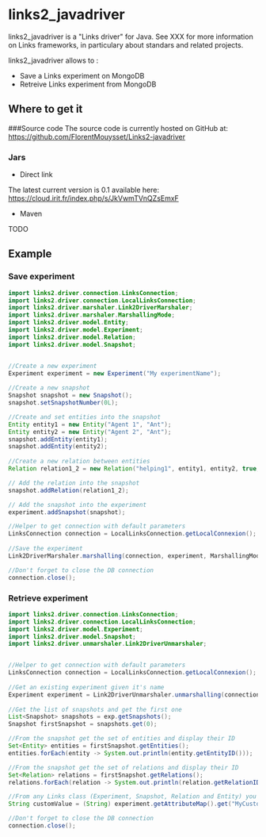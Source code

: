 # links2_javadriver

links2_javadriver is a "Links driver" for Java. See XXX for more information on Links frameworks, in particulary about standars and related projects.

links2_javadriver allows to :
*   Save a Links experiment on MongoDB
*   Retreive Links experiment from MongoDB 

## Where to get it
###Source code
The source code is currently hosted on GitHub at:
https://github.com/FlorentMouysset/Links2-javadriver

### Jars
*   Direct link

The latest current version is 0.1 available here:
https://cloud.irit.fr/index.php/s/JkVwmTVnQZsEmxF

*   Maven

TODO

## Example
### Save experiment
```java
import links2.driver.connection.LinksConnection;
import links2.driver.connection.LocalLinksConnection;
import links2.driver.marshaler.Link2DriverMarshaler;
import links2.driver.marshaler.MarshallingMode;
import links2.driver.model.Entity;
import links2.driver.model.Experiment;
import links2.driver.model.Relation;
import links2.driver.model.Snapshot;


//Create a new experiment
Experiment experiment = new Experiment("My experimentName");
        
//Create a new snapshot
Snapshot snapshot = new Snapshot();
snapshot.setSnapshotNumber(0L);

//Create and set entities into the snapshot
Entity entity1 = new Entity("Agent 1", "Ant");
Entity entity2 = new Entity("Agent 2", "Ant");
snapshot.addEntity(entity1);
snapshot.addEntity(entity2);
        
//Create a new relation between entities 
Relation relation1_2 = new Relation("helping1", entity1, entity2, true, "Help");

// Add the relation into the snapshot
snapshot.addRelation(relation1_2);

// Add the snapshot into the experiment
experiment.addSnapshot(snapshot);

//Helper to get connection with default parameters
LinksConnection connection = LocalLinksConnection.getLocalConnexion();
        
//Save the experiment 
Link2DriverMarshaler.marshalling(connection, experiment, MarshallingMode.OVERRIDE_EXP_IF_EXISTING);

//Don't forget to close the DB connection
connection.close();
```


### Retrieve experiment 
```java
import links2.driver.connection.LinksConnection;
import links2.driver.connection.LocalLinksConnection;
import links2.driver.model.Experiment;
import links2.driver.model.Snapshot;
import links2.driver.unmarshaler.Link2DriverUnmarshaler;


//Helper to get connection with default parameters
LinksConnection connection = LocalLinksConnection.getLocalConnexion();
        
//Get an existing experiment given it's name
Experiment experiment = Link2DriverUnmarshaler.unmarshalling(connection, "My experimentName");
        
//Get the list of snapshots and get the first one
List<Snapshot> snapshots = exp.getSnapshots();
Snapshot firstSnapshot = snapshots.get(0);

//From the snapshot get the set of entities and display their ID
Set<Entity> entities = firstSnapshot.getEntities();
entities.forEach(entity -> System.out.println(entity.getEntityID()));

//From the snapshot get the set of relations and display their ID
Set<Relation> relations = firstSnapshot.getRelations();
relations.forEach(relation -> System.out.println(relation.getRelationID()));

//From any Links class (Experiment, Snapshot, Relation and Entity) you can save and retrieve custom objects.
String customValue = (String) experiment.getAttributeMap().get("MyCustomObject");

//Don't forget to close the DB connection
connection.close();
```